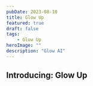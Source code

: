 ```yaml
---
pubDate: 2023-08-10
title: Glow Up
featured: true
draft: false
tags:
    - Glow Up
heroImage: ""
description: "Glow AI"
---
```


## Introducing: Glow Up